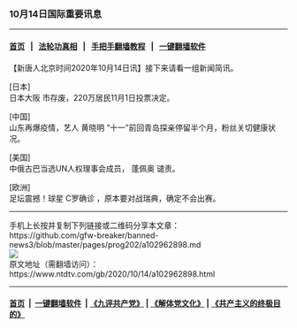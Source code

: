 ### 10月14日国际重要讯息
------------------------

#### [首页](https://github.com/gfw-breaker/banned-news3/blob/master/README.md) &nbsp;&nbsp;|&nbsp;&nbsp; [法轮功真相](https://github.com/begood0513/basic/blob/master/README.md)  &nbsp;&nbsp;|&nbsp;&nbsp; [手把手翻墙教程](https://github.com/gfw-breaker/guides/wiki)  &nbsp;&nbsp;|&nbsp;&nbsp; [一键翻墙软件](https://github.com/gfw-breaker/nogfw/blob/master/README.md)  



<div><div class="post_content" itemprop="articleBody">
 <p>
  【新唐人北京时间2020年10月14日讯】接下来请看一组新闻简讯。
 </p>
 <p>
  [日本]
  <br/>
  <ok href="https://www.ntdtv.com/gb/日本大阪.htm">
   日本大阪
  </ok>
  市存废，220万居民11月1日投票决定。
 </p>
 <p>
  [中国]
  <br/>
  山东再爆疫情，艺人
  <ok href="https://www.ntdtv.com/gb/黄晓明.htm">
   黄晓明
  </ok>
  “十一”前回青岛探亲停留半个月，粉丝关切健康状况。
 </p>
 <p>
  [美国]
  <br/>
  中俄古巴当选UN人权理事会成员，
  <ok href="https://www.ntdtv.com/gb/蓬佩奥.htm">
   蓬佩奥
  </ok>
  谴责。
 </p>
 <p>
  [欧洲]
  <br/>
  足坛震撼！球星
  <ok href="https://www.ntdtv.com/gb/c罗确诊.htm">
   C罗确诊
  </ok>
  ，原本要对战瑞典，确定不会出赛。
 </p>
 <div class="single_ad">
 </div>
</div>
</div>
<hr/>
手机上长按并复制下列链接或二维码分享本文章：<br/>
https://github.com/gfw-breaker/banned-news3/blob/master/pages/prog202/a102962898.md <br/>
<a href='https://github.com/gfw-breaker/banned-news3/blob/master/pages/prog202/a102962898.md'><img src='https://github.com/gfw-breaker/banned-news3/blob/master/pages/prog202/a102962898.md.png'/></a> <br/>
原文地址（需翻墙访问）：https://www.ntdtv.com/gb/2020/10/14/a102962898.html


------------------------
#### [首页](https://github.com/gfw-breaker/banned-news3/blob/master/README.md) &nbsp;|&nbsp; [一键翻墙软件](https://github.com/gfw-breaker/nogfw/blob/master/README.md) &nbsp;| [《九评共产党》](https://github.com/gfw-breaker/9ping.md/blob/master/README.md#九评之一评共产党是什么) | [《解体党文化》](https://github.com/gfw-breaker/jtdwh.md/blob/master/README.md) | [《共产主义的终极目的》](https://github.com/gfw-breaker/gczydzjmd.md/blob/master/README.md)


<img src='http://gfw-breaker.win/banned-news3/pages/prog202/a102962898.md' width='0px' height='0px'/>